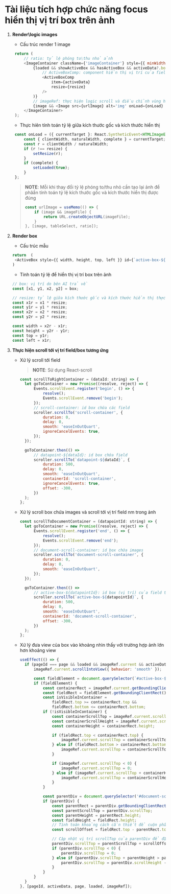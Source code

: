 # Tài liệu tích hợp chức năng focus hiển thị vị trí box trên ảnh
1. **Render\logic images**
   - Cấu trúc render 1 image
   ```javascript
    return (
        // ratio: tỷ lệ phóng to\thu nhỏ ảnh 
        <ImageContainer className={'imageContainer'} style={{ minWidth: `${ratio}%`, maxWidth: `${ratio}%` }}>
            {loaded && showActiveBox && hasActiveBox && activeData?.box?.length > 0 && (
                // ActiveBoxComp: component hiển thị vị trí của field trên ảnh   
                <ActiveBoxComp
                    item={activeData}
                    resize={resize}
                />
            )}
            // imageRef: thực hiện logic scroll và điều chỉnh vùng hiển thị
            {image && <Image src={urlImage} alt='img' onLoad={onLoad} ref={imageRef} />}
        </ImageContainer>
    );
   ```
   - Thực hiên tính toán tỷ lệ giữa kích thước gốc và kích thước hiển thị
   ```javascript
    const onLoad = ({ currentTarget }: React.SyntheticEvent<HTMLImageElement>) => {
        const { clientWidth, naturalWidth, complete } = currentTarget;
        const r = clientWidth / naturalWidth;
        if (r !== resize) {
            setResize(r);
        }
        if (complete) {
            setLoaded(true);
        }
    };
   ```
   > **NOTE**:
   > Mỗi khi thay đổi tỷ lệ phóng to/thu nhỏ cần tạo lại ảnh để phâần tính toán tỷ lệ kích thước gốc
     và kích thước hiển thị được đúng
   > ```javascript
   > const urlImage = useMemo(() => {
   >     if (image && imageFile) {
   >         return URL.createObjectURL(imageFile);
   >     }
   > }, [image, tableSelect, ratio]);
   > ```
2. **Render box**
   - Cấu trúc mẫu
   ```javascript
   return  (
    <ActiveBox style={{ width, height, top, left }} id={`active-box-${datapoint_id || field_data_id}`}  name={`active-box-${datapoint_id || field_data_id}`} />
   ) 
   ``` 
   - Tính toán tỷ lệ để hiển thị vị trí box trên ảnh
   ```javascript
   // box: vị trí do bên AI trả về
   const [x1, y1, x2, y2] = box;
   
   // resize: tỷ lệ giữa kích thước gốc và kích thước hiển thị thực của ảnh 
   const x1r = x1 * resize;
   const y1r = y1 * resize;
   const x2r = x2 * resize;
   const y2r = y2 * resize;

   const width = x2r - x1r;
   const height = y2r - y1r;
   const top = y1r;
   const left = x1r; 
   ```
   
3. **Thực hiện scroll tới vị trí field/box tương ứng**
   - Xử lý scroll tới field
      > **NOTE**: Sử dụng React-scroll
      ```javascript
      const scrollToRightContainer = (dataId: string) => {
        let goToContainer = new Promise((resolve, reject) => {
            Events.scrollEvent.register('begin', () => {
                resolve();
                Events.scrollEvent.remove('begin');
            });
            // scroll-container: id box chứa các field
            scroller.scrollTo('scroll-container', {
                duration: 0,
                delay: 0,
                smooth: 'easeInOutQuart',
                ignoreCancelEvents: true,
            });
        });

        goToContainer.then(() =>
            // datapoint-${dataId}: id box chứa field
            scroller.scrollTo(`datapoint-${dataId}`, {
                duration: 500,
                delay: 0,
                smooth: 'easeInOutQuart',
                containerId: 'scroll-container',
                ignoreCancelEvents: true,
                offset: -300,
            })
        );
      };
      ```
   - Xử lý scroll box chứa images và scroll tới vị trí field nm trong ảnh
      ```javascript
      const scrollToDocumentContainer = (datapointId: string) => {
        let goToContainer = new Promise((resolve, reject) => {
            Events.scrollEvent.register('end', () => {
                resolve();
                Events.scrollEvent.remove('end');
            });
            // document-scroll-container: id box chứa images
            scroller.scrollTo('document-scroll-container', {
                duration: 0,
                delay: 0,
                smooth: 'easeInOutQuart',
            });
        });

        goToContainer.then(() =>
            // active-box-${datapointId}: id box (vị trí) của field trên ảnh
            scroller.scrollTo(`active-box-${datapointId}`, {
                duration: 500,
                delay: 0,
                smooth: 'easeInOutQuart',
                containerId: 'document-scroll-container',
                offset: -300,
            })
        );
      };
      ```  
   - Xử lý đưa view của box vào khoảng nhìn thấy với trường hợp ảnh lớn hơn khoảng view
      ```javascript
      useEffect(() => {
        if (pageId === page && loaded && imageRef.current && activeData.box?.length) {
            imageRef.current.scrollIntoView({ behavior: 'smooth' });

            const fieldElement = document.querySelector(`#active-box-${activeData.id || activeData.field_data_id}`);
            if (fieldElement) {
                const containerRect = imageRef.current.getBoundingClientRect();
                const fieldRect = fieldElement.getBoundingClientRect();
                const isVisibleInContainer =
                    fieldRect.top >= containerRect.top &&
                    fieldRect.bottom <= containerRect.bottom;
                if (!isVisibleInContainer) {
                    const containerScrollTop = imageRef.current.scrollTop;
                    const containerScrollHeight = imageRef.current.scrollHeight;
                    const containerHeight = containerRect.height;

                    if (fieldRect.top < containerRect.top) {
                        imageRef.current.scrollTop = containerScrollTop + (fieldRect.top - containerRect.top);
                    } else if (fieldRect.bottom > containerRect.bottom) {
                        imageRef.current.scrollTop = containerScrollTop + (fieldRect.bottom - containerRect.bottom);
                    }

                    if (imageRef.current.scrollTop < 0) {
                        imageRef.current.scrollTop = 0;
                    } else if (imageRef.current.scrollTop + containerHeight > containerScrollHeight) {
                        imageRef.current.scrollTop = containerScrollHeight - containerHeight;
                    }
                }

                const parentDiv = document.querySelector('#document-scroll-container');
                if (parentDiv) {
                    const parentRect = parentDiv.getBoundingClientRect();
                    const parentScrollTop = parentDiv.scrollTop;
                    const parentHeight = parentRect.height;
                    const fieldHeight = fieldRect.height;
                    // Tính toán khoảng cách cần thiết để cuộn phần tử vào giữa parentDiv
                    const scrollOffset = fieldRect.top - parentRect.top - (parentHeight / 2) + (fieldHeight / 2);

                    // Cập nhật vị trí scrollTop của parentDiv để đặt fieldElement ở giữa
                    parentDiv.scrollTop = parentScrollTop + scrollOffset;
                    if (parentDiv.scrollTop < 0) {
                        parentDiv.scrollTop = 0;
                    } else if (parentDiv.scrollTop + parentHeight > parentDiv.scrollHeight) {
                        parentDiv.scrollTop = parentDiv.scrollHeight - parentHeight;
                    }
                }
            }
        }
      }, [pageId, activeData, page, loaded, imageRef]);
      ```
